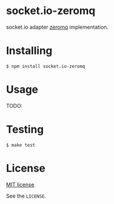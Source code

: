 # socket.io-zeromq

socket.io adapter [zeromq](http://zeromq.org/) implementation.


# Installing

```
$ npm install socket.io-zeromq
```


# Usage

TODO:


# Testing

```shell
$ make test
```


# License

[MIT license](http://www.opensource.org/licenses/mit-license.php).

See the `LICENSE`.
